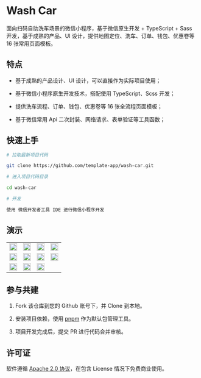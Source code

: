 # Wash Car

面向扫码自助洗车场景的微信小程序，基于微信原生开发 + TypeScript + Sass 开发，基于成熟的产品、UI 设计，提供地图定位、洗车、订单、钱包、优惠卷等 16 张常用页面模板。

## 特点

- 基于成熟的产品设计、UI 设计，可以直接作为实际项目使用；

- 基于微信小程序原生开发技术，搭配使用 TypeScript、Scss 开发；

- 提供洗车流程、订单、钱包、优惠卷等 16 张全流程页面模板；

- 基于微信常用 Api 二次封装、网络请求、表单验证等工具函数；

## 快速上手

```sh
# 拉取最新项目代码

git clone https://github.com/template-app/wash-car.git

# 进入项目代码目录

cd wash-car

# 开发

使用 微信开发者工具 IDE 进行微信小程序开发
```

## 演示

<table>
	<tr>
		<td><img width="100%" src="https://github.com/template-app/wash-car/blob/main/.github/assets/home.jpg?raw=true" /></td>
		<td><img width="100%" src="https://github.com/template-app/wash-car/blob/main/.github/assets/submit.jpg?raw=true" /></td>
		<td><img width="100%" src="https://github.com/template-app/wash-car/blob/main/.github/assets/pay.jpg?raw=true" /></td>
		<td><img width="100%" src="https://github.com/template-app/wash-car/blob/main/.github/assets/order.jpg?raw=true" /></td>
	</tr>
	<tr>
		<td><img width="100%" src="https://github.com/template-app/wash-car/blob/main/.github/assets/message.jpg?raw=true" /></td>
		<td><img width="100%" src="https://github.com/template-app/wash-car/blob/main/.github/assets/discount.jpg?raw=true" /></td>
		<td><img width="100%" src="https://github.com/template-app/wash-car/blob/main/.github/assets/service.jpg?raw=true" /></td>
		<td><img width="100%" src="https://github.com/template-app/wash-car/blob/main/.github/assets/no-message.jpg?raw=true" /></td>
	</tr>
	<tr>
		<td><img width="100%" src="https://github.com/template-app/wash-car/blob/main/.github/assets/wash.jpg?raw=true" /></td>
		<td><img width="100%" src="https://github.com/template-app/wash-car/blob/main/.github/assets/discount-exchange.jpg?raw=true" /></td>
		<td><img width="100%" src="https://github.com/template-app/wash-car/blob/main/.github/assets/no-order.jpg?raw=true" /></td>
		<td></td>
	</tr>
</table>

## 参与共建

1. Fork 该仓库到您的 Github 账号下，并 Clone 到本地。

2. 安装项目依赖，使用 [pnpm](https://pnpm.io/) 作为默认包管理工具。

3. 项目开发完成后，提交 PR 进行代码合并审核。

## 许可证

软件遵循 [Apache 2.0 协议](https://www.apache.org/licenses/LICENSE-2.0)，在包含 License 情况下免费商业使用。
